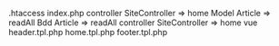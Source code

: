 .htaccess
index.php
controller
    SiteController => home
Model
    Article => readAll
    Bdd 
    Article => readAll
controller
    SiteController => home
vue
    header.tpl.php
    home.tpl.php
    footer.tpl.php